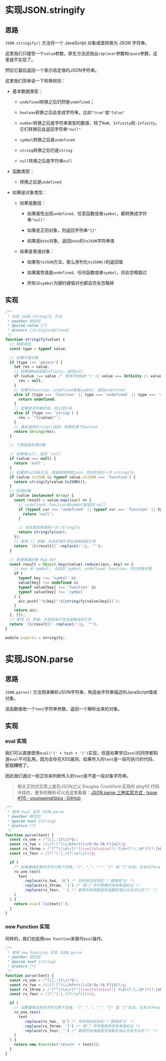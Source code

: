 # 实现JSON.stringify

## 思路

`JSON.stringify()` 方法将一个 JavaScript 对象或值转换为 JSON 字符串。

这里我们只接受一个`value`参数，原生方法还指出`replacer`参数和`space`参数，这里就不实现了。

然后它最后返回一个表示给定值的JSON字符串。

这里我们简单说一下转换规则：

- 基本数据类型：

  - `undefined`转换之后仍然是`undefined`；

  - `boolean`转换之后会变成字符串，比如`"true"`或`"false"`

  - `number`转换之后是字符串类型的数值，除了`NaN`、`Infinity`和`-Infinity`，它们转换后会返回字符串`"null"`

  - `symbol`转换之后是`undefined`

  - `string`转换之后仍是`string`

  - `null`转换之后是字符串`null`

- 函数类型：

  - 转换之后是`undefined`

- 如果是对象类型：

  - 如果是数组：

    - 如果属性出现`undefined`、任意函数或者`symbol`，都转换成字符串`"null"`

    - 如果是正则对象，则返回字符串`"{}"`

    - 如果是`Date`对象，返回`Date`的`toJSON`字符串值

  - 如果是普通对象：

    - 如果有`toJSON`方法，那么序列化`toJSON()`的返回值

    - 如果属性值是`undefined`、任何函数或者`symbol`，则会忽略跳过

    - 所有以`symbol`为键的键值对也都会完全忽略掉

## 实现

```javascript
/**
 * 实现 JSON.stringify 方法
 * @author 欧怼怼
 * @param value {*}
 * @return {string|undefined}
 */
function stringify(value) {
  // 获取类型
  const type = typeof value;

  // 如果不是对象
  if (type !== 'object') {
    let res = value;
    // 如果是NaN或者Infinity，返回null
    if (value !== value /* 用来识别NaN */ || value === Infinity || value === -Infinity) {
      res = null;
    }
    // 如果为function、undefined或者symbol，返回undefined
    else if (type === 'function' || type === 'undefined' || type === 'symbol') {
      return undefined;
    }
    // 如果是字符串的话，加上双引号
    else if (type === 'string') {
      res = `"${value}"`;
    }
    // 最后调用String()返回，顺便处理了boolean
    return String(res);
  }

  // 下面就是处理对象

  // 如果是null，返回 'null'
  if (value === null) {
    return 'null';
  }
  // 如果有toJSON方法，直接调用获取json，然后在进行一次 stringify
  if (value.toJSON && typeof value.toJSON === 'function') {
    return stringify(value.toJSON());
  }
  // 处理对象
  if (value instanceof Array) {
    const result = value.map((cur) => {
      // undefined、function或symbol都返回'null'
      if (typeof cur === 'undefined' || typeof cur === 'function' || typeof cur === 'symbol') {
        return 'null';
      }

      // 其余类型再调用一次 stringify
      return stringify(cur);
    });
    // 使用 [] 拼接，并且将单引号全部换成双引号
    return `[${result}]`.replace(/'/g, '"');
  }

  // 处理普通对象 Map Set
  const result = Object.keys(value).reduce((acc, key) => {
    // key 非 symbol， 且值非 symbol、undefined、function，可以拼接处理
    if (
      typeof key !== 'symbol' &&
      value[key] !== undefined &&
      typeof value[key] !== 'function' &&
      typeof value[key] !== 'symbol'
    ) {
      acc.push(`"${key}":${stringify(value[key])}`);
    }
    return acc;
  }, []);
  // 使用 {} 拼接，并且将单引号全部换成双引号
  return `{${result}}`.replace(/'/g, '"');
}

module.exports = stringify;

```

# 实现JSON.parse

## 思路

`JSON.parse()` 方法用来解析JSON字符串，构造由字符串描述的JavaScript值或对象。

该函数接收一个`text`字符串参数，返回一个解析出来的对象。

## 实现

### eval 实现

我们可以直接使用`eval('(' + text + ')')`实现，但是如果学过`eval`的同学都知道`eval`不可乱用，因为会存在XSS漏洞，如果传入的`text`是一段可执行的代码，那就糟糕了。

因此我们通过一些正则来判断传入的`text`是不是一段对象字符串。

> 相关正则式实质上是在JSON之父 Douglas Crockford 实现的 ployfill 代码中找的，更多的解析可以去这里看看：[JSON.parse 三种实现方式 · Issue #115 · youngwind/blog · GitHub](https://github.com/youngwind/blog/issues/115#issue-300869613)

```javascript
/**
 * 使用 eval 实现 JSON.parse
 * @author 欧怼怼
 * @param text {string}
 * @return {*}
 */
function parse(text) {
  const rx_one = /^[\],:{}\s]*$/;
  const rx_two = /\\(?:["\\\/bfnrt]|u[0-9a-fA-F]{4})/g;
  const rx_three = /"[^"\\\n\r]*"|true|false|null|-?\d+(?:\.\d*)?(?:[eE][+\-]?\d+)?/g;
  const rx_four = /(?:^|:|,)(?:\s*\[)+/g;

  if (
    /* 如果替换后剩余字符只剩下空格，"]"、","、":"、"{" 或 "}"的话，文本对于eval就是安全的 */
    rx_one.test(
      text
        .replace(rx_two, '@') /* 将所有的反斜杠'\'替换成'@' */
        .replace(rx_three, ']') /* 用']'字符替换所有简单值标记 */
        .replace(rx_four, '') /* 删除所有根据冒号或都好或以文本开头的'[' */
    )
  ) {
    return eval(`(${text})`);
  }
}

```

### new Function 实现

同样的，我们也挺用`new Function`来替代`eval`操作。

```javascript
/**
 * 使用 new Function 实现 JSON.parse
 * @author 欧怼怼
 * @param text {string}
 * @return {*}
 */
function parse(text) {
  const rx_one = /^[\],:{}\s]*$/;
  const rx_two = /\\(?:["\\\/bfnrt]|u[0-9a-fA-F]{4})/g;
  const rx_three = /"[^"\\\n\r]*"|true|false|null|-?\d+(?:\.\d*)?(?:[eE][+\-]?\d+)?/g;
  const rx_four = /(?:^|:|,)(?:\s*\[)+/g;

  if (
    /* 如果替换后剩余字符只剩下空格，"]"、","、":"、"{" 或 "}"的话，文本对于eval就是安全的 */
    rx_one.test(
      text
        .replace(rx_two, '@') /* 将所有的反斜杠'\'替换成'@' */
        .replace(rx_three, ']') /* 用']'字符替换所有简单值标记 */
        .replace(rx_four, '') /* 删除所有根据冒号或都好或以文本开头的'[' */
    )
  ) {
    return new Function('return' + text)();
  }
}
```

